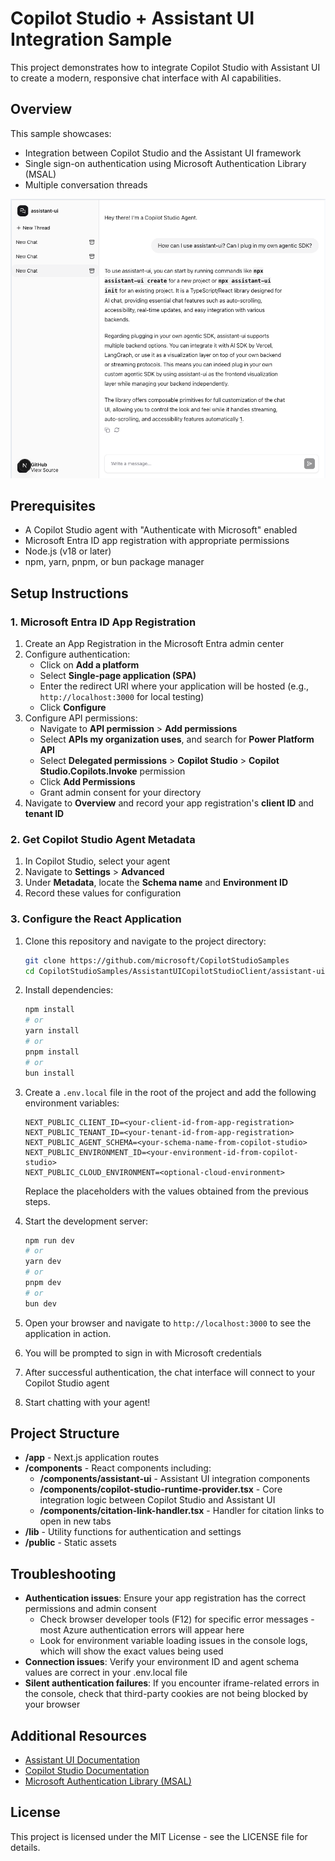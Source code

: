 # Copilot Studio + Assistant UI Integration Sample

This project demonstrates how to integrate Copilot Studio with Assistant UI to create a modern, responsive chat interface with AI capabilities.

## Overview

This sample showcases:
- Integration between Copilot Studio and the Assistant UI framework
- Single sign-on authentication using Microsoft Authentication Library (MSAL)
- Multiple conversation threads

<p align="center">
  <img src="./docs/images/screenshot.png" alt="Screenshot of the Assistant UI with Copilot Studio">
</p>

## Prerequisites

- A Copilot Studio agent with "Authenticate with Microsoft" enabled
- Microsoft Entra ID app registration with appropriate permissions
- Node.js (v18 or later)
- npm, yarn, pnpm, or bun package manager

## Setup Instructions

### 1. Microsoft Entra ID App Registration

1. Create an App Registration in the Microsoft Entra admin center
2. Configure authentication:
   - Click on **Add a platform**
   - Select **Single-page application (SPA)**
   - Enter the redirect URI where your application will be hosted (e.g., `http://localhost:3000` for local testing)
   - Click **Configure**
3. Configure API permissions:
   - Navigate to **API permission** > **Add permissions**
   - Select **APIs my organization uses**, and search for **Power Platform API**
   - Select **Delegated permissions** > **Copilot Studio** > **Copilot Studio.Copilots.Invoke** permission
   - Click **Add Permissions**
   - Grant admin consent for your directory
4. Navigate to **Overview** and record your app registration's **client ID** and **tenant ID**

### 2. Get Copilot Studio Agent Metadata

1. In Copilot Studio, select your agent
2. Navigate to **Settings** > **Advanced**
3. Under **Metadata**, locate the **Schema name** and **Environment ID**
4. Record these values for configuration

### 3. Configure the React Application

1. Clone this repository and navigate to the project directory:
   ```bash
   git clone https://github.com/microsoft/CopilotStudioSamples
   cd CopilotStudioSamples/AssistantUICopilotStudioClient/assistant-ui-mcs
   ```

2. Install dependencies:
   ```bash
   npm install
   # or
   yarn install
   # or
   pnpm install
   # or
   bun install
   ```
3. Create a `.env.local` file in the root of the project and add the following environment variables:
   ```env
   NEXT_PUBLIC_CLIENT_ID=<your-client-id-from-app-registration>
   NEXT_PUBLIC_TENANT_ID=<your-tenant-id-from-app-registration>
   NEXT_PUBLIC_AGENT_SCHEMA=<your-schema-name-from-copilot-studio>
   NEXT_PUBLIC_ENVIRONMENT_ID=<your-environment-id-from-copilot-studio>
   NEXT_PUBLIC_CLOUD_ENVIRONMENT=<optional-cloud-environment>
   ```
   Replace the placeholders with the values obtained from the previous steps.
4. Start the development server:
   ```bash
   npm run dev
   # or
   yarn dev
   # or
   pnpm dev
   # or
   bun dev
   ```
5. Open your browser and navigate to `http://localhost:3000` to see the application in action.
6. You will be prompted to sign in with Microsoft credentials
7. After successful authentication, the chat interface will connect to your Copilot Studio agent
8. Start chatting with your agent!

## Project Structure

- **/app** - Next.js application routes
- **/components** - React components including:
  - **/components/assistant-ui** - Assistant UI integration components
  - **/components/copilot-studio-runtime-provider.tsx** - Core integration logic between Copilot Studio and Assistant UI
  - **/components/citation-link-handler.tsx** - Handler for citation links to open in new tabs
- **/lib** - Utility functions for authentication and settings
- **/public** - Static assets

## Troubleshooting

- **Authentication issues**: Ensure your app registration has the correct permissions and admin consent
  - Check browser developer tools (F12) for specific error messages - most Azure authentication errors will appear here
  - Look for environment variable loading issues in the console logs, which will show the exact values being used
- **Connection issues**: Verify your environment ID and agent schema values are correct in your .env.local file
- **Silent authentication failures**: If you encounter iframe-related errors in the console, check that third-party cookies are not being blocked by your browser

## Additional Resources

- [Assistant UI Documentation](https://learn.microsoft.com/azure/ai-studio/how-to/assistant-ui)
- [Copilot Studio Documentation](https://learn.microsoft.com/power-platform/copilot-studio/)
- [Microsoft Authentication Library (MSAL)](https://learn.microsoft.com/azure/active-directory/develop/msal-overview)

## License

This project is licensed under the MIT License - see the LICENSE file for details.
